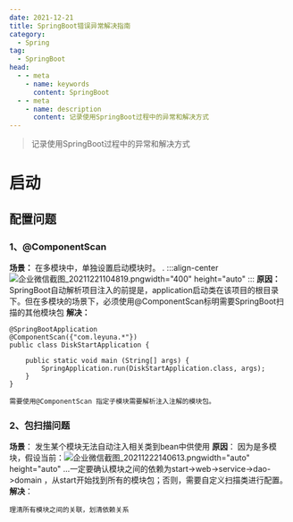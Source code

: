 ```yaml
---
date: 2021-12-21
title: SpringBoot错误异常解决指南
category: 
  - Spring
tag:
  - SpringBoot
head:
  - - meta
    - name: keywords
      content: SpringBoot
  - - meta
    - name: description
      content: 记录使用SpringBoot过程中的异常和解决方式
---
```


> 记录使用SpringBoot过程中的异常和解决方式

# 启动
## 配置问题
### 1、@ComponentScan
**场景：** 在多模块中，单独设置启动模块时。
                                        .
:::align-center
![企业微信截图_20211221104819.png](https://leyuna-blog-img.oss-cn-hangzhou.aliyuncs.com/image/2021-12-21/企业微信截图_20211221104819.png)width="400" height="auto"
:::
**原因：** SpringBoot自动解析项目注入的前提是，application启动类在该项目的根目录下。但在多模块的场景下，必须使用@ComponentScan标明需要SpringBoot扫描的其他模块包
**解决：**
```
@SpringBootApplication
@ComponentScan({"com.leyuna.*"})
public class DiskStartApplication {

    public static void main (String[] args) {
        SpringApplication.run(DiskStartApplication.class, args);
    }
}

需要使用@ComponentScan 指定子模块需要解析注入注解的模块包。
```
### 2、包扫描问题
**场景**： 发生某个模块无法自动注入相关类到bean中供使用
**原因**： 因为是多模块，假设当前：![企业微信截图_20211222140613.png](https://leyuna-blog-img.oss-cn-hangzhou.aliyuncs.com/image/2021-12-22/企业微信截图_20211222140613.png)width="auto" height="auto"
 ...一定要确认模块之间的依赖为start->web->service->dao->domain ，从start开始找到所有的模块包；否则，需要自定义扫描类进行配置。
**解决**： 
```
理清所有模块之间的关联，划清依赖关系
```

